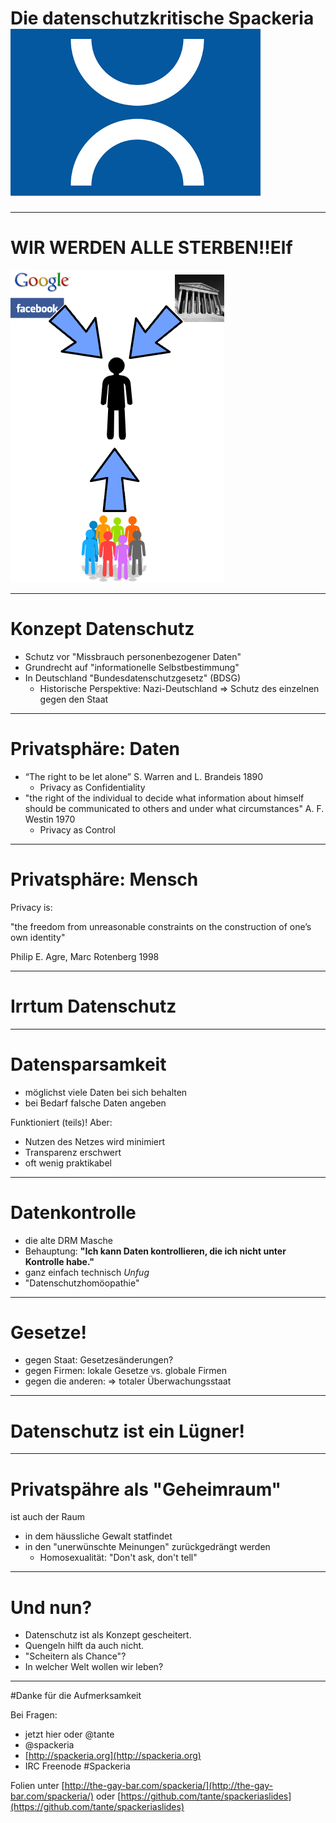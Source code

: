 # Die datenschutzkritische Spackeria ![Spackeria Logo](images/spackeria.png)

---
# WIR WERDEN ALLE STERBEN!!Elf

![threats](images/threat.png)

---
# Konzept Datenschutz

* Schutz vor "Missbrauch personenbezogener Daten"
* Grundrecht auf "informationelle Selbstbestimmung"
* In Deutschland "Bundesdatenschutzgesetz" (BDSG)
    * Historische Perspektive: Nazi-Deutschland
      => Schutz des einzelnen gegen den Staat
---
# Privatsphäre: Daten

* “The right to be let alone” S. Warren and L. Brandeis 1890
    * Privacy as Confidentiality
* "the right of the individual to decide what information about himself should be communicated to others and under what circumstances" A. F. Westin 1970
    * Privacy as Control
---
# Privatsphäre: Mensch

Privacy is:

"the freedom from unreasonable constraints on the construction of one’s own identity"

Philip E. Agre, Marc Rotenberg 1998

---
# Irrtum Datenschutz
---
# Datensparsamkeit

* möglichst viele Daten bei sich behalten
* bei Bedarf falsche Daten angeben

Funktioniert (teils)! Aber:

* Nutzen des Netzes wird minimiert
* Transparenz erschwert
* oft wenig praktikabel
---
# Datenkontrolle

* die alte DRM Masche
* Behauptung:
  **"Ich kann Daten kontrollieren, die ich nicht unter Kontrolle habe."**
* ganz einfach technisch *Unfug*
* "Datenschutzhomöopathie"

---
# Gesetze!

* gegen Staat: Gesetzesänderungen?
* gegen Firmen: lokale Gesetze vs. globale Firmen
* gegen die anderen: => totaler Überwachungsstaat

---
# Datenschutz ist ein Lügner!

---

# Privatspähre als "Geheimraum"

ist auch der Raum

* in dem häussliche Gewalt statfindet
* in den "unerwünschte Meinungen" zurückgedrängt werden
    * Homosexualität: "Don't ask, don't tell"

---
# Und nun?

* Datenschutz ist als Konzept gescheitert.
* Quengeln hilft da auch nicht.
* "Scheitern als Chance"?
* In welcher Welt wollen wir leben?

---
#Danke für die Aufmerksamkeit

Bei Fragen:

* jetzt hier oder @tante
* @spackeria
* [http://spackeria.org](http://spackeria.org)
* IRC Freenode #Spackeria

Folien unter [http://the-gay-bar.com/spackeria/](http://the-gay-bar.com/spackeria/) oder 
[https://github.com/tante/spackeriaslides](https://github.com/tante/spackeriaslides)
